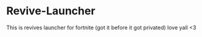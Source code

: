 # Revive-Launcher
This is revives launcher for fortnite (got it before it got privated) love yall &lt;3
